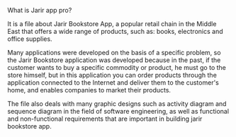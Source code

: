 What is Jarir app pro? 

It is a file about Jarir Bookstore App, a popular retail chain in the Middle East that offers a wide range of products, such as: books, electronics and office supplies.
 
Many applications were developed on the basis of a specific problem, so the Jarir Bookstore application was developed because in the past, if the customer wants to buy a specific commodity or product, he must go to the store himself, but in this application you can order products through the application connected to the Internet and deliver them to the customer's home, and enables companies to market their products.

The file also deals with many graphic designs such as activity diagram and sequence diagram in the field of software engineering, as well as functional and non-functional requirements that are important in building jarir bookstore app.